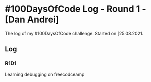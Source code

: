 # #100DaysOfCode Log - Round 1 - [Dan Andrei]

The log of my #100DaysOfCode challenge. Started on [25.08.2021.

## Log

### R1D1 
Learning debugging on freecodceamp

